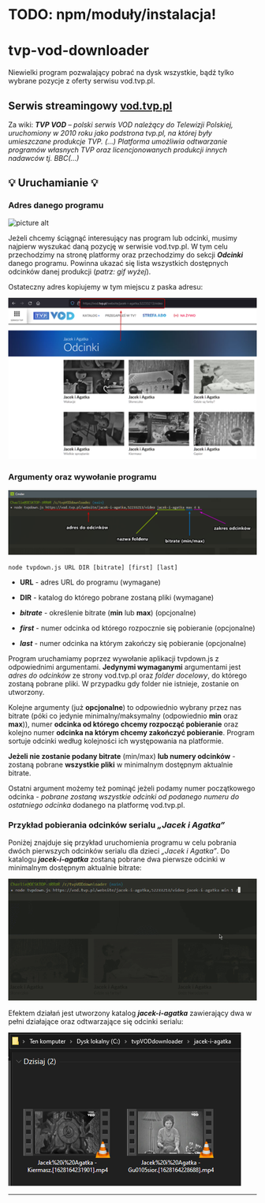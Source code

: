 # **TODO: npm/moduły/instalacja!**


# tvp-vod-downloader

Niewielki program pozwalający pobrać na dysk wszystkie, bądź tylko wybrane pozycje z oferty serwisu vod.tvp.pl.

## Serwis streamingowy [vod.tvp.pl](https://vod.tvp.pl/)

Za wiki: ***TVP VOD*** – *polski serwis VOD należący do Telewizji Polskiej, uruchomiony w 2010 roku jako podstrona tvp.pl, na której były umieszczane produkcje TVP.*
*(...) Platforma umożliwia odtwarzanie programów własnych TVP oraz licencjonowanych produkcji innych nadawców tj. BBC(...)*

## :bulb: Uruchamianie :bulb:


### Adres danego programu

![picture alt](.images/vod-on-site.gif "Adres programu do pobrania")

Jeżeli chcemy ściągnąć interesujący nas program lub odcinki, musimy najpierw wyszukać daną pozycję w serwisie vod.tvp.pl. W tym celu przechodzimy na stronę platformy oraz przechodzimy do sekcji ***Odcinki*** danego programu. Powinna ukazać się lista wszystkich dostępnych odcinków danej produkcji (*patrz: gif wyżej*).

Ostateczny adres kopiujemy w tym miejscu z paska adresu:

![picture alt](.images/vod-address.png "Adres programu do pobrania")


### Argumenty oraz wywołanie programu

![picture alt](.images/node-args.png "Argumenty uruchomieniowe programu")

```
node tvpdown.js URL DIR [bitrate] [first] [last]
```

* **URL** - adres URL do programu (wymagane)

* **DIR** - katalog do którego pobrane zostaną pliki (wymagane)

* ***bitrate*** - określenie bitrate (**min** lub **max**) (opcjonalne)

* ***first*** - numer odcinka od którego rozpocznie się pobieranie (opcjonalne)

* ***last*** - numer odcinka na którym zakończy się pobieranie (opcjonalne)



Program uruchamiamy poprzez wywołanie aplikacji tvpdown.js z odpowiednimi argumentami. **Jedynymi wymaganymi** argumentami jest *adres do odcinków* ze strony vod.tvp.pl oraz *folder docelowy*, do którego zostaną pobrane pliki. W przypadku gdy folder nie istnieje, zostanie on utworzony.

Kolejne argumenty (już **opcjonalne**) to odpowiednio wybrany przez nas bitrate (póki co jedynie minimalny/maksymalny (odpowiednio **min** oraz **max**)), numer **odcinka od którego chcemy rozpocząć pobieranie** oraz kolejno numer **odcinka na którym chcemy zakończyć pobieranie**. Program sortuje odcinki według kolejności ich występowania na platformie.

**Jeżeli nie zostanie podany bitrate** (min/max) **lub numery odcinków** - zostaną pobrane **wszystkie pliki** w minimalnym dostępnym aktualnie bitrate.

Ostatni argument możemy też pominąć jeżeli podamy numer początkowego odcinka - *pobrane zostaną wszystkie odcinki od podanego numeru do ostatniego odcinka* dodanego na platformę vod.tvp.pl.

### Przykład pobierania odcinków serialu *„Jacek i Agatka”*

Poniżej znajduje się przykład uruchomienia programu w celu pobrania dwóch pierwszych odcinków serialu dla dzieci *„Jacek i Agatka”*. Do katalogu ***jacek-i-agatka*** zostaną pobrane dwa pierwsze odcinki w minimalnym dostępnym aktualnie bitrate:

![picture alt](.images/dwnldr-example.gif "Pobieranie odcinków serialu")

Efektem działań jest utworzony katalog ***jacek-i-agatka*** zawierający dwa w pełni działające oraz odtwarzające się odcinki serialu:

![picture alt](.images/downloaded-files.png "Pobrane odcinki")

-------------------------------------------------------------------------------------------------